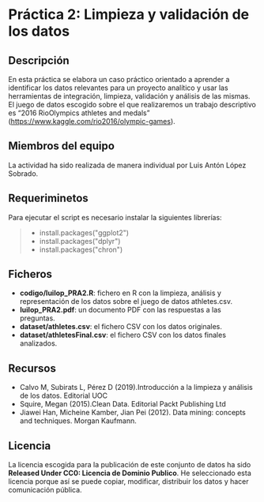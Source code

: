 # Práctica 2: Limpieza y validación de los datos

## Descripción
En esta práctica se elabora un caso práctico orientado a aprender a identificar los datos relevantes para un proyecto analítico y usar las herramientas de integración, limpieza, validación y análisis de las mismas. El juego de datos escogido sobre el que realizaremos un trabajo descriptivo es “2016 RioOlympics athletes and medals” (https://www.kaggle.com/rio2016/olympic-games).

## Miembros del equipo

La actividad ha sido realizada de manera individual por Luis Antón López Sobrado.

## Requeriminetos

Para ejecutar el script es necesario instalar la siguientes librerías:

> * install.packages("ggplot2")
> * install.packages("dplyr")
> * install.packages("chron")

## Ficheros

* **codigo/luilop_PRA2.R**: fichero en R con la limpieza, análisis y representación de los datos sobre el juego de datos athletes.csv.
* **luilop_PRA2.pdf**: un documento PDF con las respuestas a las preguntas.
* **dataset/athletes.csv**: el fichero CSV con los datos originales.
* **dataset/athletesFinal.csv**: el fichero CSV con los datos finales analizados.

## Recursos

* Calvo M, Subirats L, Pérez D (2019).Introducción a la limpieza y análisis de los datos. Editorial UOC
* Squire, Megan (2015).Clean Data. Editorial Packt Publishing Ltd
* Jiawei Han, Micheine Kamber, Jian Pei (2012). Data mining: concepts and techniques. Morgan Kaufmann.

## Licencia 

La licencia escogida para la publicación de este conjunto de datos ha sido **Released Under CC0: Licencia de Dominio Publico**. He seleccionado esta licencia porque así se puede copiar, modificar, distribuir los datos y hacer comunicación pública.
